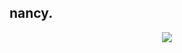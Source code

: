 <!--
**nancykama/nancykama** is a ✨ _special_ ✨ repository because its `README.md` (this file) appears on your GitHub profile.

Here are some ideas to get you started:

- 🔭 I’m currently working on ...
- 🌱 I’m currently learning ...
- 👯 I’m looking to collaborate on ...
- 🤔 I’m looking for help with ...
- 💬 Ask me about ...
- 📫 How to reach me: ...
- 😄 Pronouns: ...
- ⚡ Fun fact: ...
-->
## nancy.

<p align="center">
  <img align="center" src="https://github-readme-stats.vercel.app/api?username=nancykama&title_color=5af78e&text_color=ffffff&bg_color=282a36&show_icons=true&icon_color=FFF" />
</p>
